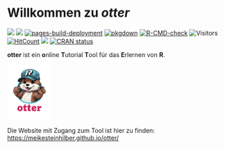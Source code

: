 
# Willkommen zu *otter*

<!-- badges: start -->

![](https://img.shields.io/github/r-package/v/MeikeSteinhilber/otter)
![](https://img.shields.io/github/license/MeikeSteinhilber/otter)
[![pages-build-deployment](https://github.com/MeikeSteinhilber/otter/actions/workflows/pages/pages-build-deployment/badge.svg)](https://github.com/MeikeSteinhilber/otter/actions/workflows/pages/pages-build-deployment)
[![pkgdown](https://github.com/MeikeSteinhilber/otter/actions/workflows/pkgdown.yaml/badge.svg)](https://github.com/MeikeSteinhilber/otter/actions/workflows/pkgdown.yaml)
[![R-CMD-check](https://github.com/MeikeSteinhilber/otter/actions/workflows/R-CMD-check-windows-macOs.yaml/badge.svg)](https://github.com/MeikeSteinhilber/otter/actions/workflows/R-CMD-check-windows-macOs.yaml)
![Visitors](https://api.visitorbadge.io/api/combined?path=https%3A%2F%2Fgithub.com%2FMeikeSteinhilber%2Fsprtt&label=GitHub%20Hits&countColor=%2337d67a&style=flat&labelStyle=none)
[![HitCount](https://hits.dwyl.com/MeikeSteinhilber/otter.svg)](https://hits.dwyl.com/MeikeSteinhilber/otter)
![](https://img.shields.io/github/commit-activity/y/MeikeSteinhilber/otter)
[![CRAN
status](https://www.r-pkg.org/badges/version/otter)](https://cran.r-project.org/package=otter)

<!-- badges: end -->

**otter** ist ein **o**nline **T**utorial **T**ool für das **E**rlernen
von **R**.

<img src="man/figures/otteR_pink.png" style="width:20.0%" />

Die Website mit Zugang zum Tool ist hier zu finden:
<https://meikesteinhilber.github.io/otter/>
